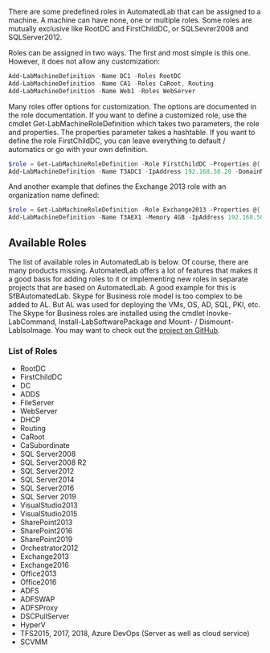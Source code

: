 There are some predefined roles in AutomatedLab that can be assigned to a machine. A machine can have none, one or multiple roles. Some roles are mutually exclusive like RootDC and FirstChildDC, or SQLSevrer2008 and SQLServer2012.

Roles can be assigned in two ways. The first and most simple is this one. However, it does not allow any customization:

```powershell
Add-LabMachineDefinition -Name DC1 -Roles RootDC
Add-LabMachineDefinition -Name CA1 -Roles CaRoot, Routing
Add-LabMachineDefinition -Name Web1 -Roles WebServer
```

Many roles offer options for customization. The options are documented in the role documentation. If you want to define a customized role, use the cmdlet Get-LabMachineRoleDefinition which takes two parameters, the role and properties. The properties parameter takes a hashtable.
If you want to define the role FirstChildDC, you can leave everything to default / automatics or go with your own definition.
```powershell
$role = Get-LabMachineRoleDefinition -Role FirstChildDC -Properties @{ ParentDomain = 'vm.net'; NewDomain = 'a'; DomainFunctionalLevel = 'Win2012R2' }
Add-LabMachineDefinition -Name T3ADC1 -IpAddress 192.168.50.20 -DomainName a.vm.net -Roles $role
```

And another example that defines the Exchange 2013 role with an organization name defined:

```powershell
$role = Get-LabMachineRoleDefinition -Role Exchange2013 -Properties @{ OrganizationName = 'TestOrg' }
Add-LabMachineDefinition -Name T3AEX1 -Memory 4GB -IpAddress 192.168.50.52 -DomainName a.vm.net -Roles $role -DiskName ExDataDisk
```

## Available Roles
The list of available roles in AutomatedLab is below. Of course, there are many products missing. AutomatedLab offers a lot of features that makes it a good basis for adding roles to it or implementing new roles in separate projects that are based on AutomatedLab. A good example for this is SfBAutomatedLab. Skype for Business role model is too complex to be added to AL. But AL was used for deploying the VMs, OS, AD, SQL, PKI, etc. The Skype for Business roles are installed using the cmdlet Inovke-LabCommand, Install-LabSoftwarePackage and Mount- / Dismount-LabIsoImage. You may want to check out the [project on GitHub](https://github.com/AutomatedLab/SfBAutomatedLab).

### List of Roles
- RootDC
- FirstChildDC
- DC
- ADDS
- FileServer
- WebServer
- DHCP
- Routing
- CaRoot
- CaSubordinate
- SQL Server2008
- SQL Server2008 R2
- SQL Server2012
- SQL Server2014
- SQL Server2016
- SQL Server 2019
- VisualStudio2013
- VisualStudio2015
- SharePoint2013
- SharePoint2016
- SharePoint2019
- Orchestrator2012
- Exchange2013
- Exchange2016
- Office2013
- Office2016
- ADFS
- ADFSWAP
- ADFSProxy
- DSCPullServer
- HyperV
- TFS2015, 2017, 2018, Azure DevOps (Server as well as cloud service)
- SCVMM
